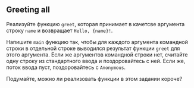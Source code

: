 ## Greeting all

Реализуйте функцию `greet`, которая принимает в качетсве аргумента строку `name` и возвращает `Hello, {name}!`.

Напишите `main` функцию так, чтобы для каждого аргумента командной строки в отдельной строке выводился результат функции `greet` для этого аргумента.
Если же аргументов командной строки нет, считайте одну строку из стандартного ввода и поздоровайтесь с ней. Если же, поток ввода пуст, поздоровайтесь с `Anonymous`.

Подумайте, можно ли реализовать функции в этом задании короче?
